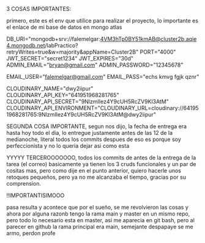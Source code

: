 3 COSAS IMPORTANTES:

primero, este es el env que utilice para realizar el proyecto, lo importante es el enlace de mi base de datos en mongo atlas

DB_URI="mongodb+srv://falemelgar:4VM3hTp0BY51kmAB@cluster2b.aqie4.mongodb.net/labPractico?retryWrites=true&w=majority&appName=Cluster2B"
PORT="4000"
JWT_SECRET="secret1234"
JWT_EXPIRES="30d"
ADMIN_EMAIL="bryan@gmail.com"
ADMIN_PASSWORD="12345678"
 
EMAIL_USER="falemelgar@gmail.com"
EMAIL_PASS="echs kmvg fgjk qznr"
 
CLOUDINARY_NAME="dwy2iipur"
CLOUDINARY_API_KEY="641951968281765"
CLOUDINARY_API_SECRET="9NlzmIIez4Y9cUH5RcZV9Kl3AtM"
CLOUDINARY_API_ENVIRONMENT="CLOUDINARY_URL=cloudinary://641951968281765:9NlzmIIez4Y9cUH5RcZV9Kl3AtM@dwy2iipur"


SEGUNDA COSA IMPORTANTE, segun nos dijo, la fecha de entrega era hasta hoy todo el dia, lo entregue justamente antes de las 12 de la medianoche, literal todos los commits despues de eso es porque soy perfeccionista y no lo queria dejar asi como esta

YYYYY TERCEROOOOOOO, todos los commits de antes de la entrega de la tarea (el correo) basicamente ya tienen los 3 cruds funcionales y un par de cositas mas, pero como dije en el punto anterior, quiero hacerle unos retoques pequeños, pero ya no me alcanzaba el tiempo, gracias por su comprension.


!!IMPORTANTISIMOOO

pasa resulta y acontece que por el sueño, se me revolvieron las cosas y ahora por alguna razonb tengo la rama main y master en un mismo repo, pero todo lo necesario esta en master, asi me aparecia en git bash, pero al parecer en github la rama principal era main, semejante despapaye se me armo, perdon profe